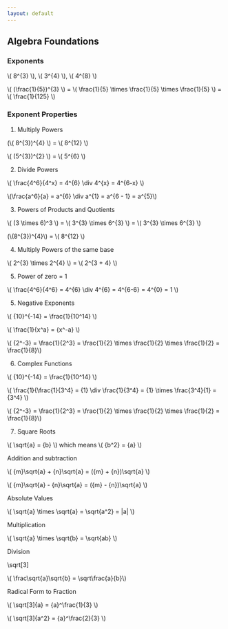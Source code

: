 ```yaml
---
layout: default
---
```


## Algebra Foundations

### Exponents

<div class="math">
<p>
 \( 8^{3} \),  \( 3^{4} \),  \( 4^{8} \)
</p>
 <p>
 \( (\frac{1}{5})^{3} \) = \( \frac{1}{5} \times \frac{1}{5} \times \frac{1}{5} \) = \( \frac{1}{125} \)
</p>
</div>

### Exponent Properties
1. Multiply Powers

  <div class="math">
  <p>
  (\( 8^{3})^{4} \) = \( 8^{12} \)
  </p>
  <p>
  \( (5^{3})^{2} \) = \( 5^{6} \)
  </p>
  </div>
  
2. Divide Powers

  <div class="math">
  <p>
  \( \frac{4^6}{4^x} = 4^{6} \div 4^{x} = 4^{6-x} \)
  </p>
  <p>
  \(\frac{a^6}{a} = a^{6} \div a^{1} = a^{6 - 1} = a^{5}\)
  </p>
  </div>
  
3. Powers of Products and Quotients

  <div class="math">
  <p>
  \( (3 \times 6)^3 \) = \( 3^{3} \times 6^{3} \) = \( 3^{3} \times 6^{3} \)
  </p>
  <p>
  (\(8^{3})^{4}\) = \( 8^{12} \)
  </p>
  </div>  
  
4. Multiply Powers of the same base

  <div class="math">
  <p>
  \( 2^{3} \times 2^{4} \) = \( 2^{3 + 4} \)
  </p>
  </div>
  
5. Power of zero = 1

  <div class="math">
  <p>
  \( \frac{4^6}{4^6} = 4^{6} \div 4^{6} = 4^{6-6} = 4^{0} = 1 \)
  </p>
  </div>

5. Negative Exponents

  <div class="math">
  <p>
  \( {10}^{-14} = \frac{1}{10^14} \)
  </p>
   <p>
  \( \frac{1}{x^a} = {x^-a} \)
  </p>
  <p>
  \( {2^-3} = \frac{1}{2^3} = \frac{1}{2} \times \frac{1}{2} \times \frac{1}{2} = \frac{1}{8}\)
  </p>
  </div>
  
6. Complex Functions

  <div class="math">
  <p>
  \( {10}^{-14} = \frac{1}{10^14} \)
  </p>
   <p>
  \( \frac{1}{\frac{1}{3^4} = {1} \div \frac{1}{3^4} = {1} \times \frac{3^4}{1} = {3^4} \)
  </p>
  <p>
  \( {2^-3} = \frac{1}{2^3} = \frac{1}{2} \times \frac{1}{2} \times \frac{1}{2} = \frac{1}{8}\)
  </p>
  </div>
  
7. Square Roots

  <div class="math">
  <p>
  \( \sqrt{a} = {b} \)  which means \( {b^2} = {a} \)
  </p>
  <p> Addition and subtraction </p>
  <p>
  \( {m}\sqrt{a} + {n}\sqrt{a} = ({m} + {n})\sqrt{a} \)
  </p>
  <p>
  \( {m}\sqrt{a} - {n}\sqrt{a} = ({m} - {n})\sqrt{a} \)
  </p> 
  <p> Absolute Values </p>
  <p>
  \( \sqrt{a} \times \sqrt{a} = \sqrt{a^2} = |a| \)
  </p>
  <p> Multiplication </p>
  <p>
  \( \sqrt{a} \times \sqrt{b} = \sqrt{ab} \)
  </p> 
  <p> Division </p>\sqrt[3]
  <p>
  \( \frac\sqrt{a}\sqrt{b} = \sqrt\frac{a}{b}\)
  </p>  
  <p> Radical Form to Fraction </p>
  <p>
  \( \sqrt[3]{a} = {a}^\frac{1}{3} \)
  </p>   
  <p>
  \( \sqrt[3]{a^2} = {a}^\frac{2}{3} \)
  </p>    
  </div>
